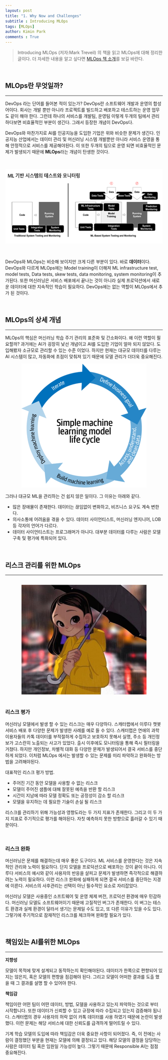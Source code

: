 ```yaml
---
layout: post
title: "1. Why Now and Challenges"
subtitle : Introducing MLOps
tags: [MLOps]
author: Kimin Park
comments : True
---
```


> Introducing MLOps (저자:Mark Treveil) 의 책을 읽고 MLOps에 대해 정리한 글이다. 더 자세한 내용을 알고 싶다면 [MLOps 책 소개](https://pebpung.github.io/2021/01/14/MLOps0.html)를 보길 바란다.

<br>

## MLOps란 무엇일까?

---

DevOps 라는 단어를 들어본 적이 있는가? DevOps란 소프트웨어 개발과 운영의 합성어이다. 회사는 개발 뿐만 아니라 프로젝트를 빌드하고 배포하고 테스트하는 운영 업무도 같이 해야 한다. 그런데 하나의 서비스를 개발팀, 운영팀 이렇게 두개의 팀에서 관리하다보면 비효율적인 부분이 생긴다. 그래서 등장한 개념이 DevOps다. 

DevOps와 마찬가지로 AI를 인공지능을 도입한 기업은 위와 비슷한 문제가 생긴다. 인공지능 산업에서는 데이터 관리 및 머신러닝 시스템 개발뿐만 아니라 서비스 운영을 통해 안정적으로 서비스를 제공해야된다. 이 또한 두개의 팀으로 운영 되면 비효율적인 문제가 발생되기 때문에 **MLOps**라는 개념이 탄생한 것이다. 

<br>

![mlops](assets/2021-01-14/mlops-1/Untitled.png)

<br>

DevOps와 MLOps는 비슷해 보이지만 크게 다른 부분이 있다. 바로 **데이터**이다. DevOps와 다르게 MLOps에는 Model training이 더해져 ML infrastructure test, model tests, Data tests, skew tests, data monitoring, system monitoring이 추가된다. 또한 머신러닝은 서비스 배포에서 끝나는 것이 아니라 실제 프로덕션에서 새로운 데이터에 대한 지속적인 학습이 필요하다. DevOps에는 없는 역할이 MLOps에서 추가 된 것이다. 

<br>

## MLOps의 상세 개념

---

MLOps의 핵심은 머신러닝 학습 주기 관리의 표준화 및 간소화이다. 왜 이런 역할이 필요할까? 과거에는 AI가 굉장히 낯선 개념이고 AI를 도입한 기업이 얼마 되지 않았다. 도입해봤자 소규모로 관리할 수 있는 수준 이었다. 하지만 현재는 대규모 데이터를 다루는 AI 시스템이 많고, 자동화에 초점이 맞춰져 있기 때문에 모델 관리가 더더욱 중요해진다. 
<br>

<center><img src="assets/2021-01-14/mlops-1/Untitled%201.png" width="400"></center>

그러나 대규모 ML을 관리하는 건 쉽지 않은 일이다. 그 이유는 아래와 같다.

- 많은 장애물이 존재한다. 데이터는 끊임없이 변화하고, 비즈니스 요구도 계속 변한다.
- 의사소통에 어려움을 겪을 수 있다. 데이터 사이언티스트, 머신러닝 엔지니어, LOB 등 각자의 언어가 다르다.
- 데이터 사이언티스트는 프로그래머가 아니다. 대부분 데이터를 다루는 사람은 모델 구축 및 평가에 특화되어 있다.

<br>

## 리스크 관리를 위한 MLOps

---
<br>

<center><img src="assets/2021-01-14/mlops-1/Untitled%202.png" width="400" alt="AI 이루다, 스캐터랩 제공"></center>


<br>


### 리스크 평가

머신러닝 모델에서 발생 할 수 있는 리스크는 매우 다양하다. 스캐터랩에서 이루다 챗봇 서비스 배포 후 다양한 문제가 발생한 사례를 예로 들 수 있다. 스캐터랩은 연애의 과학 이용자들의 카톡 데이터를 부적절하게 수집하고 보호하지 못해서 실명, 주소 등 개인정보가 고스란히 노출되는 사고가 있었다. 출시 이후에도 모니터링을 통해 즉시 필터링을 거쳤다. 하지만 개인정보, 차별적 대화 등 다양한 문제가 발생되어서 결국 서비스를 중단하게 되었다. 이처럼 MLOps 에서는 발생할 수 있는 문제를 미리 파악하고 완화하는 방법을 고려해야된다. 

대표적인 리스크 평가 방법.

- 주어진 기간 동안 모델을 사용할 수 없는 리스크
- 모델이 주어진 샘플에 대해 잘못된 예측을 반환 할 리스크
- 시간이 지남에 따라 모델 정확도 또는 공정성이 감소 할 리스크
- 모델을 유지하는 데 필요한 기술이 손실 될 리스크

리스크를 관리하기 위해 가능성과 영향도라는 두 가지 지표가 존재한다. 그리고 이 두 가지 지표로 주기적으로 평가를 해야된다. 자칫 예측하지 못한 방향으로 흘러갈 수 있기 때문이다. 

<br>

### 리스크 완화

머신러닝은 문제를 해결하는데 매우 좋은 도구이다. ML 서비스를 운영한다는 것은 지속적인 관리와 노력이 필요하다. 단지 모델을 프로덕션으로 배포하는 것이 끝이 아니다. 이루다 서비스의 예시와 같이 사용자의 반응을 살피고 문제가 발생하면 즉각적으로 해결하려는 노력이 필요하다. 이런 리스크 완화에 실패하게 되면 결국 서비스를 중단하는 지경에 이른다. 서비스의 사후관리는 선택이 아닌 필수적인 요소로 자리잡았다. 

머신러닝 모델은 사용중인 소프트웨어 및 운영 체제 버전, 프로덕션 환경에 매우 민감하다. 머신러닝 모델도 소프트웨어이기 때문에 고질적인 버그가 존재한다. 이 버그는 테스트 환경과 실제 환경이 달라서 생기는 문제일 수도 있고, 또 다른 이유가 있을 수도 있다. 그렇기에 주기적으로 잠재적인 리스크를 체크하며 완화할 필요가 있다. 

<br>

## 책임있는 AI를위한 MLOps

---

**지향성** 

모델이 목적에 맞게 설계되고 동작하는지 확인해야된다. 데이터가 한쪽으로 편향되어 있지는 않은지, 혹은 모델의 편향을 점검해야 된다. 그리고 모델이 어떠한 결과를 도출 했을 때 그 결과를 설명 할 수 있어야 한다. 

**책임감**

책임이란 어떤 팀이 어떤 데이터, 방법, 모델을 사용하고 있는지 파악하는 것으로 부터 시작합니다. 또한 데이터가 신뢰할 수 있고 규정에 따라 수집되고 있는지 검증해야 됩니다. 스캐터랩의 경우 사용자의 허락 없이 카톡 데이터를 사용 하였기 때문에 논란이 발생했다. 이런 문제는 해당 서비스에 대한 신뢰도를 급격하게 떨어트릴 수 있다. 

기계 학습 모델의 도입에 따라 책임감은 더욱 중요한 사항이 되어졌다. 즉, 이 전에는 사람이 결정했던 부분을 현재는 모델에 의해 결정되고 있다. 해당 모델의 결정을 담당하는 사람은 데이터 팀 혹은 임원일 가능성이 높다. 그렇기 때문에 Responsible AI는 점점 중요해진다.